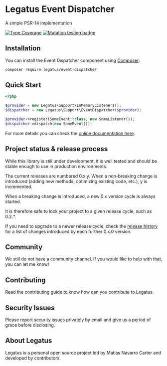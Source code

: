 Legatus Event Dispatcher
========================

A simple PSR-14 implementation

[![Type Coverage](https://shepherd.dev/github/legatus-php/event-dispatcher/coverage.svg)](https://shepherd.dev/github/legatus-php/event-dispatcher)
[![Mutation testing badge](https://img.shields.io/endpoint?style=flat&url=https%3A%2F%2Fbadge-api.stryker-mutator.io%2Fgithub.com%2Flegatus-php%2Fevent-dispatcher%2Fmaster)](https://dashboard.stryker-mutator.io/reports/github.com/legatus-php/event-dispatcher/master)

## Installation
You can install the Event Dispatcher component using [Composer][composer]:

```bash
composer require legatus/event-dispatcher
```

## Quick Start

```php
<?php

$provider = new Legatus\Support\InMemoryListeners();
$dispatcher = new Legatus\Support\EventDispatcher($provider);

$provider->register(SomeEvent::class, new SomeListener());
$dispatcher->dispatch(new SomeEvent());
```

For more details you can check the [online documentation here][docs].

## Project status & release process

While this library is still under development, it is well tested and should be stable enough to use in production environments.

The current releases are numbered 0.x.y. When a non-breaking change is introduced (adding new methods, optimizing existing code, etc.), y is incremented.

When a breaking change is introduced, a new 0.x version cycle is always started.

It is therefore safe to lock your project to a given release cycle, such as 0.2.*.

If you need to upgrade to a newer release cycle, check the [release history][releases] for a list of changes introduced by each further 0.x.0 version.


## Community
We still do not have a community channel. If you would like to help with that, you can let me know!

## Contributing
Read the contributing guide to know how can you contribute to Legatus.

## Security Issues
Please report security issues privately by email and give us a period of grace before disclosing.

## About Legatus
Legatus is a personal open source project led by Matías Navarro Carter and developed by contributors.

[composer]: https://getcomposer.org/
[docs]: https://legatus.dev/components/event-dispatcher
[releases]: https://github.com/legatus-php/event-dispatcher/releases